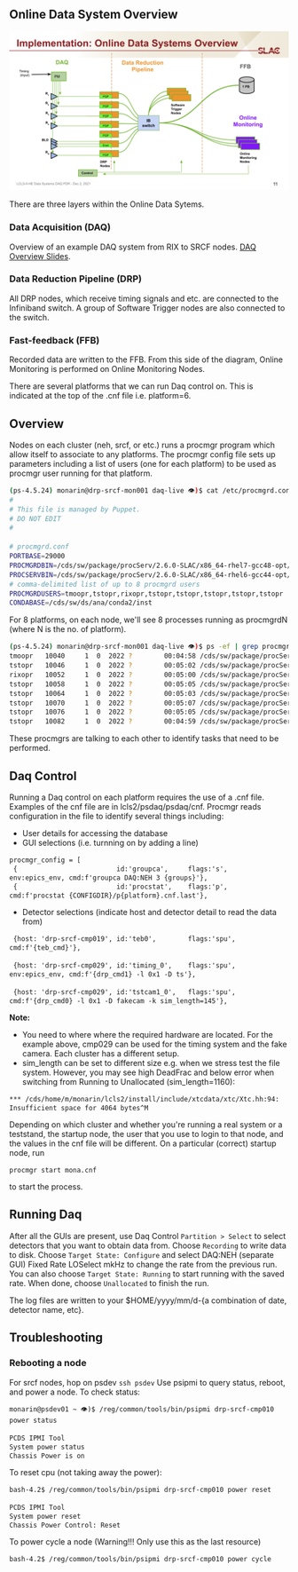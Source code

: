 ## Online Data System Overview
![Online Data System Overview](/psdaq/images/Online_Data_Systems_Overview.png)

There are three layers within the Online Data Sytems.
### Data Acquisition (DAQ) 
Overview of an example DAQ system from RIX to SRCF nodes. [DAQ Overview Slides](https://docs.google.com/presentation/d/1zXggROZ05NY4N3eIyy0ydyl0WuofBa2jR7cAse2rPz4/edit?usp=sharing). 
### Data Reduction Pipeline (DRP)
All DRP nodes, which receive timing signals and etc. are connected to the Infiniband switch. A group of Software Trigger nodes are also connected to the switch. 
### Fast-feedback (FFB) 
Recorded data are written to the FFB. From this side of the diagram, Online Monitoring is performed on Online Monitoring Nodes. 

There are several platforms that we can run Daq control on. This is indicated at the top of the .cnf file i.e. platform=6.

## Overview
Nodes on each cluster (neh, srcf, or etc.) runs a procmgr program which allow itself to associate to any platforms. The procmgr config file sets up parameters including a list of users (one for each platform) to be used as procmgr user running for that platform. 
```bash
(ps-4.5.24) monarin@drp-srcf-mon001 daq-live 👁)$ cat /etc/procmgrd.conf 
#
# This file is managed by Puppet.
# DO NOT EDIT
#

# procmgrd.conf
PORTBASE=29000
PROCMGRDBIN=/cds/sw/package/procServ/2.6.0-SLAC/x86_64-rhel7-gcc48-opt/bin/procmgrd
PROCSERVBIN=/cds/sw/package/procServ/2.6.0-SLAC/x86_64-rhel6-gcc44-opt/bin/procServ
# comma-delimited list of up to 8 procmgrd users
PROCMGRDUSERS=tmoopr,tstopr,rixopr,tstopr,tstopr,tstopr,tstopr,tstopr
CONDABASE=/cds/sw/ds/ana/conda2/inst
```
For 8 platforms, on each node, we'll see 8 processes running as procmgrdN (where N is the no. of platform).
```bash
(ps-4.5.24) monarin@drp-srcf-mon001 daq-live 👁)$ ps -ef | grep procmgr
tmoopr   10040     1  0  2022 ?        00:04:58 /cds/sw/package/procServ/2.6.0-SLAC/x86_64-rhel7-gcc48-opt/bin/procmgrd0 --allow --ignore ^D -l 29001 --coresize 0 -c /tmp 29000 /bin/tcsh -f
tstopr   10046     1  0  2022 ?        00:05:02 /cds/sw/package/procServ/2.6.0-SLAC/x86_64-rhel7-gcc48-opt/bin/procmgrd1 --allow --ignore ^D -l 29101 --coresize 0 -c /tmp 29100 /bin/tcsh -f
rixopr   10052     1  0  2022 ?        00:05:00 /cds/sw/package/procServ/2.6.0-SLAC/x86_64-rhel7-gcc48-opt/bin/procmgrd2 --allow --ignore ^D -l 29201 --coresize 0 -c /tmp 29200 /bin/tcsh -f
tstopr   10058     1  0  2022 ?        00:05:05 /cds/sw/package/procServ/2.6.0-SLAC/x86_64-rhel7-gcc48-opt/bin/procmgrd3 --allow --ignore ^D -l 29301 --coresize 0 -c /tmp 29300 /bin/tcsh -f
tstopr   10064     1  0  2022 ?        00:05:03 /cds/sw/package/procServ/2.6.0-SLAC/x86_64-rhel7-gcc48-opt/bin/procmgrd4 --allow --ignore ^D -l 29401 --coresize 0 -c /tmp 29400 /bin/tcsh -f
tstopr   10070     1  0  2022 ?        00:05:07 /cds/sw/package/procServ/2.6.0-SLAC/x86_64-rhel7-gcc48-opt/bin/procmgrd5 --allow --ignore ^D -l 29501 --coresize 0 -c /tmp 29500 /bin/tcsh -f
tstopr   10076     1  0  2022 ?        00:05:05 /cds/sw/package/procServ/2.6.0-SLAC/x86_64-rhel7-gcc48-opt/bin/procmgrd6 --allow --ignore ^D -l 29601 --coresize 0 -c /tmp 29600 /bin/tcsh -f
tstopr   10082     1  0  2022 ?        00:04:59 /cds/sw/package/procServ/2.6.0-SLAC/x86_64-rhel7-gcc48-opt/bin/procmgrd7 --allow --ignore ^D -l 29701 --coresize 0 -c /tmp 29700 /bin/tcsh -f
```
These procmgrs are talking to each other to identify tasks that need to be performed.

## Daq Control
Running a Daq control on each platform requires the use of a .cnf file. Examples of the cnf file are in lcls2/psdaq/psdaq/cnf. Procmgr reads configuration in the file to identify several things including:
- User details for accessing the database
- GUI selections (i.e. turnning on by adding a line)
```
procmgr_config = [
 {                         id:'groupca',     flags:'s',   env:epics_env, cmd:f'groupca DAQ:NEH 3 {groups}'},
 {                         id:'procstat',    flags:'p',                  cmd:f'procstat {CONFIGDIR}/p{platform}.cnf.last'},

```
- Detector selections (indicate host and detector detail to read the data from)
```
 {host: 'drp-srcf-cmp019', id:'teb0',        flags:'spu',                cmd:f'{teb_cmd}'},

 {host: 'drp-srcf-cmp029', id:'timing_0',    flags:'spu', env:epics_env, cmd:f'{drp_cmd1} -l 0x1 -D ts'},

 {host: 'drp-srcf-cmp029', id:'tstcam1_0',   flags:'spu',                cmd:f'{drp_cmd0} -l 0x1 -D fakecam -k sim_length=145'},
```
**Note:** 
- You need to where where the required hardware are located. For the example above, cmp029 can be used for the timing system and the fake camera. Each cluster has a different setup.
- sim_length can be set to different size e.g. when we stress test the file system. However, you may see high DeadFrac and below error when switching from Running to Unallocated (sim_length=1160):
```
*** /cds/home/m/monarin/lcls2/install/include/xtcdata/xtc/Xtc.hh:94: Insufficient space for 4064 bytes^M
```


Depending on which cluster and whether you're running a real system or a teststand, the startup node, the user that you use to login to that node, and the values in the cnf file will be different. On a particular (correct) startup node, run
```
procmgr start mona.cnf
````
to start the process.

## Running Daq
After all the GUIs are present, use Daq Control `Partition > Select` to select detectors that you want to obtain data from. Choose `Recording` to write data to disk. Choose `Target State: Configure` and select DAQ:NEH (separate GUI) Fixed Rate LOSelect mkHz to change the rate from the previous run. You can also choose `Target State: Running` to start running with the saved rate. When done, choose `Unallocated` to finish the run.

The log files are written to your $HOME/yyyy/mm/d-{a combination of date, detector name, etc}. 

## Troubleshooting
### Rebooting a node
For srcf nodes, hop on psdev
```ssh psdev```
Use psipmi to query status, reboot, and power a node. 
To check status:
```
monarin@psdev01 ~ 👁)$ /reg/common/tools/bin/psipmi drp-srcf-cmp010 power status

PCDS IPMI Tool
System power status
Chassis Power is on
```
To reset cpu (not taking away the power):
```
bash-4.2$ /reg/common/tools/bin/psipmi drp-srcf-cmp010 power reset

PCDS IPMI Tool
System power reset
Chassis Power Control: Reset
```
To power cycle a node (Warning!!! Only use this as the last resource)
```
bash-4.2$ /reg/common/tools/bin/psipmi drp-srcf-cmp010 power cycle
```

